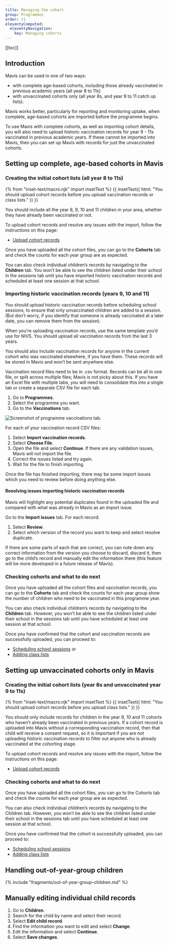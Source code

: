 ```yaml
---
title: Managing the cohort
group: Programmes
order: 11
eleventyComputed:
  eleventyNavigation:
    key: Managing cohorts
---
```


[[toc]]

## Introduction

Mavis can be used in one of two ways:

- with complete age-based cohorts, including those already vaccinated in previous academic years (all year 8 to 11s)
- with unvaccinated cohorts only (all year 8s, and year 9 to 11 catch up lists).

Mavis works better, particularly for reporting and monitoring uptake, when complete, age-based cohorts are imported before the programme begins.

To use Mavis with complete cohorts, as well as importing cohort details, you will also need to upload historic vaccination records for year 9 - 11s vaccinated in previous academic years. If these cannot be imported into Mavis, then you can set up Mavis with records for just the unvaccinated cohorts.

## Setting up complete, age-based cohorts in Mavis

### Creating the initial cohort lists (all year 8 to 11s)

{% from "inset-text/macro.njk" import insetText %}
{{ insetText({
  html: "You should upload cohort records before you upload vaccination records or class lists."
}) }}

You should include all the year 8, 9, 10 and 11 children in your area, whether they have already been vaccinated or not.

To upload cohort records and resolve any issues with the import, follow the instructions on this page:

- [Upload cohort records](/guide/uploading-cohorts/)

Once you have uploaded all the cohort files, you can go to the **Cohorts** tab and check the counts for each year group are as expected.

You can also check individual children’s records by navigating to the **Children** tab. You won’t be able to see the children listed under their school in the sessions tab until you have imported historic vaccination records and scheduled at least one session at that school.

### Importing historic vaccination records (years 9, 10 and 11)

You should upload historic vaccination records before scheduling school sessions, to ensure that only unvaccinated children are added to a session. (But don’t worry, if you identify that someone is already vaccinated at a later date, you can remove them from the session).

When you’re uploading vaccination records, use the same template you’d use for NIVS. You should upload all vaccination records from the last 3 years.

You should also include vaccination records for anyone in the current cohort who was vaccinated elsewhere, if you have them. These records will be stored in Mavis and won’t be sent anywhere else.

Vaccination record files need to be in .csv format. Records can be all in one file, or split across multiple files; Mavis is not picky about this. If you have an Excel file with multiple tabs, you will need to consolidate this into a single tab or create a separate CSV file for each tab.

1. Go to **Programmes**.
2. Select the programme you want.
3. Go to the **Vaccinations** tab.

![Screenshot of programme vaccinations tab.](/assets/images/programme-vaccinations.png 'Mavis shows a record of all vaccinations for a given programme.')

For each of your vaccination record CSV files:

1. Select **Import vaccination records**.
2. Select **Choose File**.
3. Open the file and select **Continue**. If there are any validation issues, Mavis will not import the file.
4. Correct the issues listed and try again.
5. Wait for the file to finish importing.

Once the file has finished importing, there may be some import issues which you need to review before doing anything else.

#### Resolving issues importing historic vaccination records

Mavis will highlight any potential duplicates found in the uploaded file and compared with what was already in Mavis as an import issue.

Go to the **Import issues** tab. For each record:

1. Select **Review**.
2. Select which version of the record you want to keep and select resolve duplicate.

If there are some parts of each that are correct, you can note down any correct information from the version you choose to discard, discard it, then go to the child’s record and manually edit the information there (this feature will be more developed in a future release of Mavis).

### Checking cohorts and what to do next

Once you have uploaded all the cohort files and vaccination records, you can go to the **Cohorts** tab and check the counts for each year group show the number of children who need to be vaccinated in this programme year. 

You can also check individual children’s records by navigating to the **Children** tab. However, you won’t be able to see the children listed under their school in the sessions tab until you have scheduled at least one session at that school. 

Once you have confirmed that the cohort and vaccination records are successfully uploaded, you can proceed to:

- [Scheduling school sessions](/guide/sessions/) or
- [Adding class lists](/guide/class-lists/)

## Setting up unvaccinated cohorts only in Mavis

### Creating the initial cohort lists (year 8s and unvaccinated year 9 to 11s)

{% from "inset-text/macro.njk" import insetText %}
{{ insetText({
  html: "You should upload cohort records before you upload class lists."
}) }}

You should only include records for children in the year 9, 10 and 11 cohorts who haven’t already been vaccinated in previous years. If a cohort record is uploaded into Mavis without a corresponding vaccination record, then that child will receive a consent request, so it is important if you are not uploading historic vaccination records to filter out anyone who is already vaccinated at the cohorting stage.

To upload cohort records and resolve any issues with the import, follow the instructions on this page:

- [Upload cohort records](/guide/uploading-cohorts/)

### Checking cohorts and what to do next

Once you have uploaded all the cohort files, you can go to the Cohorts tab and check the counts for each year group are as expected. 

You can also check individual children’s records by navigating to the Children tab. However, you won’t be able to see the children listed under their school in the sessions tab until you have scheduled at least one session at that school. 

Once you have confirmed that the cohort is successfully uploaded, you can proceed to:

- [Scheduling school sessions](/guide/sessions/)
- [Adding class lists](/guide/class-lists/)

## Handling out-of-year-group children

{% include "fragments/out-of-year-group-children.md" %}

## Manually editing individual child records

1. Go to **Children**.
2. Search for the child by name and select their record.
3. Select **Edit child record**.
4. Find the information you want to edit and select **Change**.
5. Edit the information and select **Continue**.
6. Select **Save changes**.
